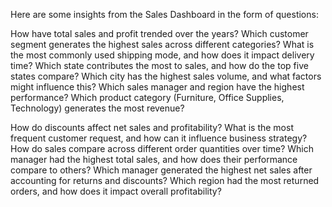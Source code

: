 Here are some insights from the Sales Dashboard in the form of questions:

How have total sales and profit trended over the years?
Which customer segment generates the highest sales across different categories?
What is the most commonly used shipping mode, and how does it impact delivery time?
Which state contributes the most to sales, and how do the top five states compare?
Which city has the highest sales volume, and what factors might influence this?
Which sales manager and region have the highest performance?
Which product category (Furniture, Office Supplies, Technology) generates the most revenue?

How do discounts affect net sales and profitability?
What is the most frequent customer request, and how can it influence business strategy?
How do sales compare across different order quantities over time?
Which manager had the highest total sales, and how does their performance compare to others?
Which manager generated the highest net sales after accounting for returns and discounts?
Which region had the most returned orders, and how does it impact overall profitability?
